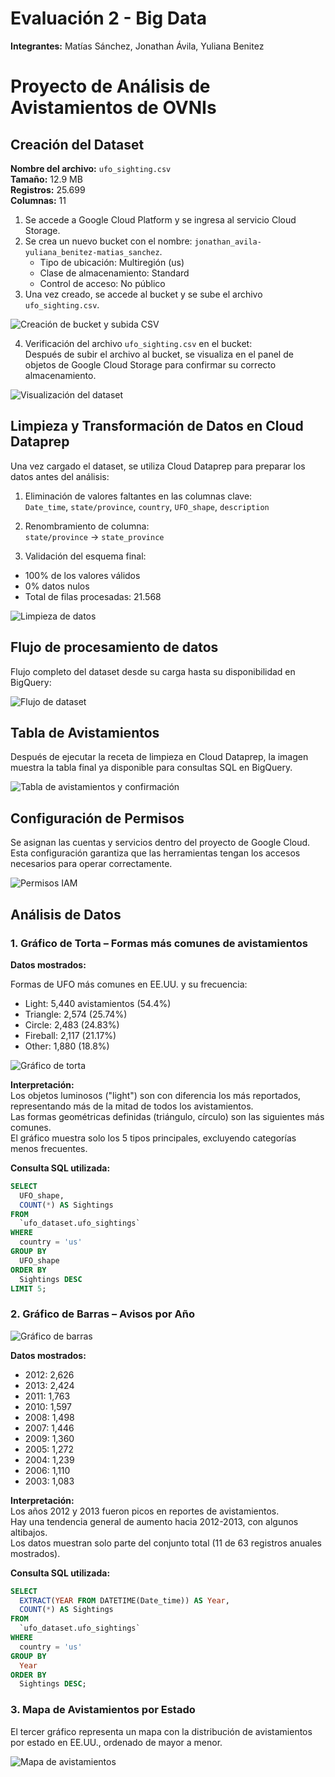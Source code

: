 
# Evaluación 2 - Big Data

**Integrantes:** Matías Sánchez, Jonathan Ávila, Yuliana Benitez

# Proyecto de Análisis de Avistamientos de OVNIs

## Creación del Dataset

**Nombre del archivo:** `ufo_sighting.csv`  
**Tamaño:** 12.9 MB  
**Registros:** 25.699  
**Columnas:** 11  

1. Se accede a Google Cloud Platform y se ingresa al servicio Cloud Storage.
2. Se crea un nuevo bucket con el nombre: `jonathan_avila-yuliana_benitez-matias_sanchez`.
   - Tipo de ubicación: Multiregión (us)
   - Clase de almacenamiento: Standard
   - Control de acceso: No público
3. Una vez creado, se accede al bucket y se sube el archivo `ufo_sighting.csv`.

![Creación de bucket y subida CSV](https://github.com/user-attachments/assets/bb05351a-6d51-4e77-afe8-db6b6e136355)

4. Verificación del archivo `ufo_sighting.csv` en el bucket:  
Después de subir el archivo al bucket, se visualiza en el panel de objetos de Google Cloud Storage para confirmar su correcto almacenamiento.

![Visualización del dataset](https://github.com/user-attachments/assets/0c422a73-9f72-4fc7-a580-adbd64093058)

## Limpieza y Transformación de Datos en Cloud Dataprep

Una vez cargado el dataset, se utiliza Cloud Dataprep para preparar los datos antes del análisis:

1. Eliminación de valores faltantes en las columnas clave:  
`Date_time`, `state/province`, `country`, `UFO_shape`, `description`

2. Renombramiento de columna:  
`state/province` → `state_province`

3. Validación del esquema final:  
- 100% de los valores válidos  
- 0% datos nulos  
- Total de filas procesadas: 21.568

![Limpieza de datos](https://github.com/user-attachments/assets/78eb8e9c-3004-4721-b27c-b39f9bc6eda3)

## Flujo de procesamiento de datos

Flujo completo del dataset desde su carga hasta su disponibilidad en BigQuery:

![Flujo de dataset](https://github.com/user-attachments/assets/d45aeacc-b303-4d08-8670-019309d69e65)

## Tabla de Avistamientos

Después de ejecutar la receta de limpieza en Cloud Dataprep, la imagen muestra la tabla final ya disponible para consultas SQL en BigQuery.

![Tabla de avistamientos y confirmación](https://github.com/user-attachments/assets/f9387969-c49e-4a47-aefd-4e2cce81c7d2)

## Configuración de Permisos

Se asignan las cuentas y servicios dentro del proyecto de Google Cloud. Esta configuración garantiza que las herramientas tengan los accesos necesarios para operar correctamente.

![Permisos IAM](https://github.com/user-attachments/assets/76452845-4b72-437e-9694-faaf2042e70d)

## Análisis de Datos

### 1. Gráfico de Torta – Formas más comunes de avistamientos

**Datos mostrados:**  

Formas de UFO más comunes en EE.UU. y su frecuencia:
- Light: 5,440 avistamientos (54.4%)
- Triangle: 2,574 (25.74%)
- Circle: 2,483 (24.83%)
- Fireball: 2,117 (21.17%)
- Other: 1,880 (18.8%)


![Gráfico de torta](https://github.com/user-attachments/assets/a31e9378-bfd3-46e2-b44b-70ed533649af)


**Interpretación:**  
Los objetos luminosos ("light") son con diferencia los más reportados, representando más de la mitad de todos los avistamientos.  
Las formas geométricas definidas (triángulo, círculo) son las siguientes más comunes.  
El gráfico muestra solo los 5 tipos principales, excluyendo categorías menos frecuentes.

**Consulta SQL utilizada:**
```sql
SELECT 
  UFO_shape,
  COUNT(*) AS Sightings
FROM 
  `ufo_dataset.ufo_sightings`
WHERE 
  country = 'us'
GROUP BY 
  UFO_shape
ORDER BY 
  Sightings DESC
LIMIT 5;
```

### 2. Gráfico de Barras – Avisos por Año

![Gráfico de barras](https://github.com/user-attachments/assets/4cb2443f-8009-4d9c-a9c7-f86cfbd826cf)

**Datos mostrados:**
- 2012: 2,626
- 2013: 2,424
- 2011: 1,763
- 2010: 1,597
- 2008: 1,498
- 2007: 1,446
- 2009: 1,360
- 2005: 1,272
- 2004: 1,239
- 2006: 1,110
- 2003: 1,083

**Interpretación:**  
Los años 2012 y 2013 fueron picos en reportes de avistamientos.  
Hay una tendencia general de aumento hacia 2012-2013, con algunos altibajos.  
Los datos muestran solo parte del conjunto total (11 de 63 registros anuales mostrados).

**Consulta SQL utilizada:**
```sql
SELECT 
  EXTRACT(YEAR FROM DATETIME(Date_time)) AS Year,
  COUNT(*) AS Sightings
FROM 
  `ufo_dataset.ufo_sightings`
WHERE 
  country = 'us'
GROUP BY 
  Year
ORDER BY 
  Sightings DESC;
```

### 3. Mapa de Avistamientos por Estado

El tercer gráfico representa un mapa con la distribución de avistamientos por estado en EE.UU., ordenado de mayor a menor.

![Mapa de avistamientos](https://github.com/user-attachments/assets/86ae55de-b404-499e-a1ae-d25ac1e25429)
